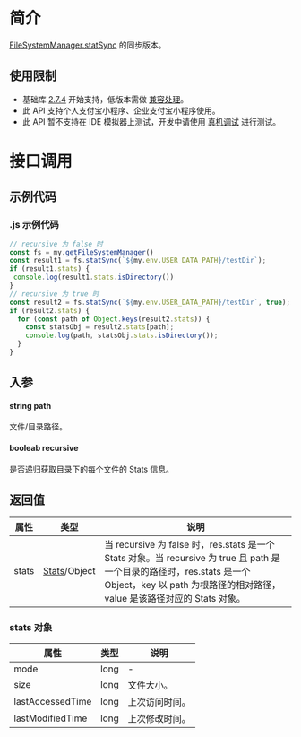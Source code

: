
# 简介
[FileSystemManager.statSync](https://opendocs.alipay.com/mini/api/022b6o) 的同步版本。

## 使用限制

- 基础库  [2.7.4](https://opendocs.alipay.com/mini/framework/lib-upgrade-v2) 开始支持，低版本需做 [兼容处理](https://docs.alipay.com/mini/framework/compatibility)。
- 此 API 支持个人支付宝小程序、企业支付宝小程序使用。
- 此 API 暂不支持在 IDE 模拟器上测试，开发中请使用 [真机调试](https://opendocs.alipay.com/mini/ide/remote-debug) 进行测试。

# 接口调用

## 示例代码

### .js 示例代码
```javascript
// recursive 为 false 时
const fs = my.getFileSystemManager()
const result1 = fs.statSync(`${my.env.USER_DATA_PATH}/testDir`);
if (result1.stats) {
 console.log(result1.stats.isDirectory())
}
// recursive 为 true 时
const result2 = fs.statSync(`${my.env.USER_DATA_PATH}/testDir`, true);
if (result2.stats) {
  for (const path of Object.keys(result2.stats)) {
    const statsObj = result2.stats[path];
    console.log(path, statsObj.stats.isDirectory());
  }
}
```

## 入参

#### string path
文件/目录路径。

#### booleab recursive
是否递归获取目录下的每个文件的 Stats 信息。

## 返回值
| **属性** | **类型** | **说明** |
| --- | --- | --- |
| stats | [Stats](https://yuque.antfin.com/appxng/open-docs/mgyg91)/Object | 当 recursive 为 false 时，res.stats 是一个 Stats 对象。当 recursive 为 true 且 path 是一个目录的路径时，res.stats 是一个 Object，key 以 path 为根路径的相对路径，value 是该路径对应的 Stats 对象。 |


### stats 对象
| **属性** | **类型** | **说明** |
| --- | --- | --- |
| mode | long | - |
| size | long | 文件大小。 |
| lastAccessedTime | long | 上次访问时间。 |
| lastModifiedTime | long | 上次修改时间。 |

